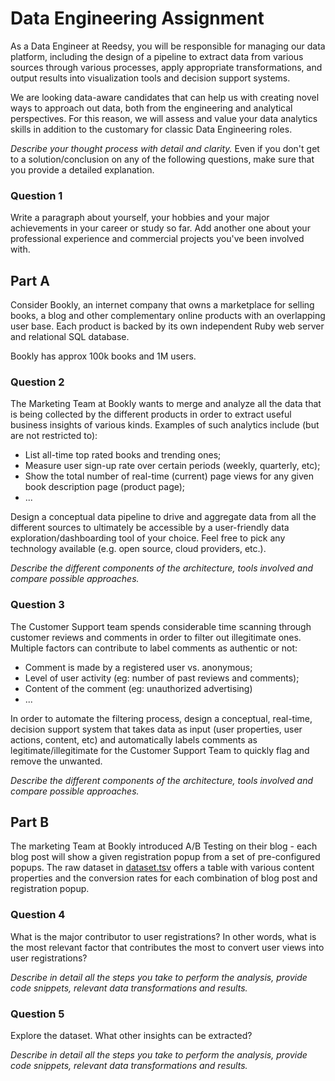 # Data Engineering Assignment

As a Data Engineer at Reedsy, you will be responsible for managing our data platform,
including the design of a pipeline to extract data from various sources through various processes,
apply appropriate transformations, and output results into visualization tools and decision
support systems.

We are looking data-aware candidates that can help us with creating novel ways to
approach out data, both from the engineering and analytical perspectives. For
this reason, we will assess and value your data analytics skills in addition to
the customary for classic Data Engineering roles.

*Describe your thought process with detail and clarity.* Even if you don't get to a solution/conclusion on any of the following questions, make sure that you provide a detailed explanation.

### Question 1

Write a paragraph about yourself, your hobbies and your major achievements in your career or study so far. Add another one about your professional experience and commercial projects you've been involved with.

## Part A

Consider Bookly, an internet company that owns a marketplace for selling books, a blog and other complementary online products with an overlapping user base. Each product is backed by its own independent Ruby web server and relational SQL database.

Bookly has approx 100k books and 1M users.

### Question 2

The Marketing Team at Bookly wants to merge and analyze all the data that is being collected by the different products in order to extract useful business insights of various kinds.
Examples of such analytics include (but are not restricted to):

- List all-time top rated books and trending ones;
- Measure user sign-up rate over certain periods (weekly, quarterly, etc);
- Show the total number of real-time (current) page views for any given book description page (product page);
- ...

Design a conceptual data pipeline to drive and aggregate data from all the different sources to ultimately be accessible by a user-friendly data exploration/dashboarding tool of your choice. Feel free to pick any technology available (e.g. open source, cloud providers, etc.).

_Describe the different components of the architecture, tools involved and compare possible approaches._

### Question 3

The Customer Support team spends considerable time scanning through customer reviews and comments in order to filter out illegitimate ones. Multiple factors can contribute to label comments as authentic or not:

- Comment is made by a registered user vs. anonymous;
- Level of user activity (eg: number of past reviews and comments);
- Content of the comment (eg: unauthorized advertising)
- ...

In order to automate the filtering process, design a conceptual, real-time, decision support system that takes data as input (user properties, user actions, content, etc) and automatically labels comments as legitimate/illegitimate for the Customer Support Team to quickly flag and remove the unwanted.

_Describe the different components of the architecture, tools involved and compare possible approaches._

## Part B

The marketing Team at Bookly introduced A/B Testing on their blog - each blog post will show a given registration popup from a set of pre-configured popups.
The raw dataset in [dataset.tsv](data/dataset.tsv) offers a table with various content properties and the conversion rates for each combination of blog post and registration popup.

### Question 4

What is the major contributor to user registrations? In other words, what is the most relevant factor that contributes the most to convert user views into user registrations?

_Describe in detail all the steps you take to perform the analysis, provide code snippets, relevant data transformations and results._

### Question 5

Explore the dataset. What other insights can be extracted?

_Describe in detail all the steps you take to perform the analysis, provide code snippets, relevant data transformations and results._

